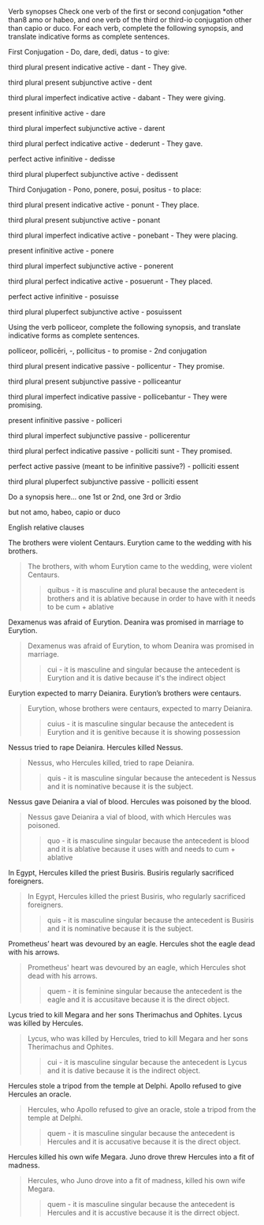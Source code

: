 Verb synopses
Check one verb of the first or second conjugation *other than8 amo or habeo, and one verb of the third or third-io conjugation other than capio or duco. For each verb, complete the following synopsis, and translate indicative forms as complete sentences.

First Conjugation - Do, dare, dedi, datus - to give:

third plural present indicative active - dant - They give. 

third plural present subjunctive active - dent

third plural imperfect indicative active - dabant - They were giving.

present infinitive active - dare

third plural imperfect subjunctive active - darent

third plural perfect indicative active - dederunt - They gave.

perfect active infinitive - dedisse

third plural pluperfect subjunctive active - dedissent



Third Conjugation - Pono, ponere, posui, positus - to place:

third plural present indicative active - ponunt - They place.

third plural present subjunctive active - ponant

third plural imperfect indicative active - ponebant - They were placing.

present infinitive active - ponere 

third plural imperfect subjunctive active - ponerent

third plural perfect indicative active - posuerunt - They placed.

perfect active infinitive - posuisse

third plural pluperfect subjunctive active - posuissent

Using the verb polliceor, complete the following synopsis, and translate indicative forms as complete sentences.

polliceor, pollicēri, -, pollicitus - to promise - 2nd conjugation

third plural present indicative passive - pollicentur - They promise.

third plural present subjunctive passive - polliceantur

third plural imperfect indicative passive - pollicebantur - They were promising.

present infinitive passive - polliceri

third plural imperfect subjunctive passive - pollicerentur

third plural perfect indicative passive - polliciti sunt - They promised.

perfect active passive (meant to be infinitive passive?) - polliciti essent

third plural pluperfect subjunctive passive - polliciti essent

Do a synopsis here… one 1st or 2nd, one 3rd or 3rdio

but not amo, habeo, capio or duco

English relative clauses

The brothers were violent Centaurs. Eurytion came to the wedding with his brothers.
>The brothers, with whom Eurytion came to the wedding, were violent Centaurs.
>>quibus - it is masculine and plural because the antecedent is brothers and it is ablative because in order to have with it needs to be cum + ablative

Dexamenus was afraid of Eurytion. Deanira was promised in marriage to Eurytion.
> Dexamenus was afraid of Eurytion, to whom Deanira was promised in marriage. 
>> cui - it is masculine and singular because the antecedent is Eurytion and it is dative because it's the indirect object

Eurytion expected to marry Deianira. Eurytion’s brothers were centaurs.
> Eurytion, whose brothers were centaurs, expected to marry Deianira. 
>> cuius - it is masculine singular because the antecedent is Eurytion and it is genitive because it is showing possession 

Nessus tried to rape Deianira. Hercules killed Nessus.
> Nessus, who Hercules killed, tried to rape Deianira.
>> quis - it is masculine singular because the antecedent is Nessus and it is nominative because it is the subject. 

Nessus gave Deianira a vial of blood. Hercules was poisoned by the blood.
> Nessus gave Deianira a vial of blood, with which Hercules was poisoned.
>> quo - it is masculine singular because the antecedent is blood and it is ablative because it uses with and needs to cum + ablative

In Egypt, Hercules killed the priest Busiris. Busiris regularly sacrificed foreigners.
> In Egypt, Hercules killed the priest Busiris, who regularly sacrificed foreigners.
>> quis - it is masculine singular because the antecedent is Busiris and it is nominative because it is the subject.

Prometheus’ heart was devoured by an eagle. Hercules shot the eagle dead with his arrows.
> Prometheus' heart was devoured by an eagle, which Hercules shot dead with his arrows.
>> quem - it is feminine singular because the antecedent is the eagle and it is accusitave because it is the direct object. 

Lycus tried to kill Megara and her sons Therimachus and Ophites. Lycus was killed by Hercules.
> Lycus, who was killed by Hercules, tried to kill Megara and her sons Therimachus and Ophites.
>> cui - it is masculine singular because the antecedent is Lycus and it is dative because it is the indirect object.

Hercules stole a tripod from the temple at Delphi. Apollo refused to give Hercules an oracle.
> Hercules, who Apollo refused to give an oracle, stole a tripod from the temple at Delphi.
>> quem - it is masculine singular because the antecedent is Hercules and it is accusative because it is the direct object.

Hercules killed his own wife Megara. Juno drove threw Hercules into a fit of madness.
> Hercules, who Juno drove into a fit of madness, killed his own wife Megara.
>> quem - it is masculine singular because the antecedent is Hercules and it is accustive because it is the dirrect object.
